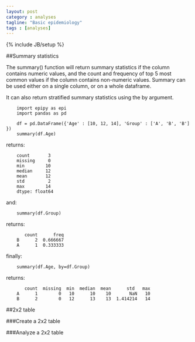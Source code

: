 ```yaml
---
layout: post
category : analyses
tagline: "Basic epidemiology"
tags : [analyses]
---
```

{% include JB/setup %}


##Summary statistics

The summary() function will return summary statistics if the column contains
numeric values, and the count and frequency of top 5 most common values if the column
contains non-numeric values. Summary can be used either on a single column, or on
a whole dataframe.

It can also return stratified summary statistics using the by argument.

        import epipy as epi
        import pandas as pd

        df = pd.DataFrame({'Age' : [10, 12, 14], 'Group' : ['A', 'B', 'B'] })
        summary(df.Age)

returns:

        count       3
        missing     0
        min        10
        median     12
        mean       12
        std         2
        max        14
        dtype: float64

and:

        summary(df.Group)

returns:

           count      freq
        B      2  0.666667
        A      1  0.333333

finally:

        summary(df.Age, by=df.Group)

returns:

           count  missing  min  median  mean      std   max
        A      1        0   10      10    10       NaN   10
        B      2        0   12      13    13  1.414214   14

              

##2x2 table

###Create a 2x2 table

###Analyze a 2x2 table
